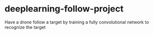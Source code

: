 # deeplearning-follow-project
Have a drone follow a target by training a fully convolutional network to recognize the target
